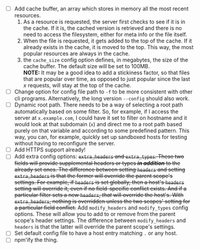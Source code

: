 - [ ] Add cache buffer, an array which stores in memory all the most recent resources.  
    1. As a resource is requested, the server first checks to see if it is in the cache. If it is, the cached version is retrieved and there is no need to access the filesystem, either for meta info or the file itself.
    2. When the file is requested, it gets added to the top of the cache. If it already exists in the cache, it is moved to the top. This way, the most popular resources are always in the cache.
    3. the `cache_size` config option defines, in megabytes, the size of the cache buffer. The default size will be set to 100MB.  
    **NOTE:** It may be a good idea to add a stickiness factor, so that files that are popular over time, as opposed to just popular since the last *x* requests, will stay at the top of the cache.
- [ ] Change option for config file path to `-f` to be more consistent with other cli programs. Alternatively, the long version `--config` should also work.
- [ ] Dynamic root path. There needs to be a way of selecting a root path automatically based on some filter. So, for example, if I access the server at `x.example.com`, I could have it set to filter on hostname and it would look at that subdomain (`x`) and direct me to a root path based purely on that variable and according to some predefined pattern. This way, you can, for example, quickly set up sandboxed hosts for testing without having to reconfigure the server.
- [ ] Add HTTPS support already!
- [ ] Add extra config options: ~~`extra_headers` and `extra_types`. These two fields will provide supplemental headers or types ***in addition*** to the already set ones. The difference between setting `headers` and setting `extra_headers` is that the former will override the parent scope's settings. For example, if `headers` is set globally, then a host's `headers` setting will override it, even if no field-specific conflict exists. And if a particular filter sets a new `headers`, *that* will override the host's. With `extra_headers`, nothing is overridden unless the two scopes' setting for a particular field conflict.~~
Add `modify_headers` and `modify_types` config options. These will allow you to add to or remove from the parent scope's header settings. The difference between `modify_headers` and `headers` is that the latter will override the parent scope's settings.
- [ ] Set default config file to have a host entry matching `.` or any host.
- [ ] npm'ify the thing.
